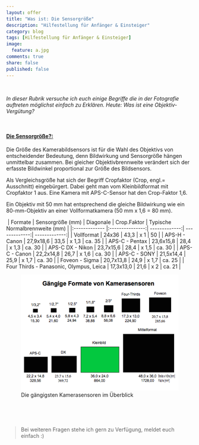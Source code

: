 ```yaml
---
layout: offer
title: "Was ist: Die Sensorgröße"
description: "Hilfestellung für Anfänger & Einsteiger"
category: blog
tags: [Hilfestellung für Anfänger & Einsteiger]
image:
  feature: a.jpg
comments: true
share: false
published: false
---
```

 
  


    



*In dieser Rubrik versuche ich euch einige Begriffe die in der Fotografie auftreten möglichst einfach zu Erklären. Heute: Was ist eine Objektiv-Vergütung?* 
 
    









#### <a name="fenced-code-block"><u>Die Sensorgröße?:</u></a>

Die Größe des Kamerabildsensors ist für die Wahl des Objektivs von entscheidender Bedeutung, denn Bildwirkung und Sensorgröße hängen unmittelbar zusammen. Bei gleicher Objektivbrennweite verändert sich der erfasste Bildwinkel proportional zur Größe des Bildsensors.


Als Vergleichsgröße hat sich der Begriff Cropfaktor (Crop, engl.= Ausschnitt) eingebürgert. 
Dabei geht man vom Kleinbildformat mit Cropfaktor 1 aus. Eine Kamera mit APS-C-Sensor hat den Crop-Faktor 1,6. 

Ein Objektiv mit 50 mm hat entsprechend die gleiche Bildwirkung wie ein 80-mm-Objektiv an einer Vollformatkamera (50 mm x 1,6 = 80 mm).



 | Formate  | Sensorgröße (mm) | Diagonale | Crop.Faktor | Typische Normalbrennweite (mm) |
|:------------- |:---------------:| -------------:| -------------:| -------------:|
| Vollformat      | 24x36 |         43,3      | x 1 | 50 |
| APS-H - Canon      | 27,9x18,6   |           33,5 | x 1,3 | ca. 35 |
| APS-C - Pentax      | 23,6x15,8   |           28,4 | x 1,3 | ca. 30 |
| APS-C DX - Nikon      | 23,7x15,6   |           28,4 | x 1,5 | ca. 30 |
| APS-C - Canon      | 22,2x14,8   |           26,7 | x 1,6 | ca. 30 |
| APS-C - SONY      | 21,5x14,4   |           25,9 | x 1,7 | ca. 30 |
| Foveon - Sigma      | 20,7x13,8   |           24,9 | x 1,7 | ca. 25 |
| Four Thirds - Panasonic, Olympus, Leica     | 17,3x13,0   |           21,6 | x 2 | ca. 21 |

<figure>
<img src="/images/o.png"/>
<figcaption>Die gängigsten Kamerasensoren im Überblick</figcaption>
</figure>
   



 
  


    





> Bei weiteren Fragen stehe ich gern zu Verfügung, meldet euch einfach :)

